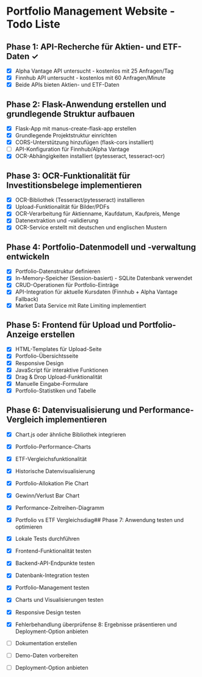 # Portfolio Management Website - Todo Liste

## Phase 1: API-Recherche für Aktien- und ETF-Daten ✓
- [x] Alpha Vantage API untersucht - kostenlos mit 25 Anfragen/Tag
- [x] Finnhub API untersucht - kostenlos mit 60 Anfragen/Minute
- [x] Beide APIs bieten Aktien- und ETF-Daten

## Phase 2: Flask-Anwendung erstellen und grundlegende Struktur aufbauen
- [x] Flask-App mit manus-create-flask-app erstellen
- [x] Grundlegende Projektstruktur einrichten
- [x] CORS-Unterstützung hinzufügen (flask-cors installiert)
- [ ] API-Konfiguration für Finnhub/Alpha Vantage
- [x] OCR-Abhängigkeiten installiert (pytesseract, tesseract-ocr)

## Phase 3: OCR-Funktionalität für Investitionsbelege implementieren
- [x] OCR-Bibliothek (Tesseract/pytesseract) installieren
- [x] Upload-Funktionalität für Bilder/PDFs
- [x] OCR-Verarbeitung für Aktienname, Kaufdatum, Kaufpreis, Menge
- [x] Datenextraktion und -validierung
- [x] OCR-Service erstellt mit deutschen und englischen Mustern

## Phase 4: Portfolio-Datenmodell und -verwaltung entwickeln
- [x] Portfolio-Datenstruktur definieren
- [x] In-Memory-Speicher (Session-basiert) - SQLite Datenbank verwendet
- [x] CRUD-Operationen für Portfolio-Einträge
- [x] API-Integration für aktuelle Kursdaten (Finnhub + Alpha Vantage Fallback)
- [x] Market Data Service mit Rate Limiting implementiert

## Phase 5: Frontend für Upload und Portfolio-Anzeige erstellen
- [x] HTML-Templates für Upload-Seite
- [x] Portfolio-Übersichtsseite
- [x] Responsive Design
- [x] JavaScript für interaktive Funktionen
- [x] Drag & Drop Upload-Funktionalität
- [x] Manuelle Eingabe-Formulare
- [x] Portfolio-Statistiken und Tabelle

## Phase 6: Datenvisualisierung und Performance-Vergleich implementieren
- [x] Chart.js oder ähnliche Bibliothek integrieren
- [x] Portfolio-Performance-Charts
- [x] ETF-Vergleichsfunktionalität
- [x] Historische Datenvisualisierung
- [x] Portfolio-Allokation Pie Chart
- [x] Gewinn/Verlust Bar Chart
- [x] Performance-Zeitreihen-Diagramm
- [x] Portfolio vs ETF Vergleichsdiag## Phase 7: Anwendung testen und optimieren
- [x] Lokale Tests durchführen
- [x] Frontend-Funktionalität testen
- [x] Backend-API-Endpunkte testen
- [x] Datenbank-Integration testen
- [x] Portfolio-Management testen
- [x] Charts und Visualisierungen testen
- [x] Responsive Design testen
- [x] Fehlerbehandlung überprüfense 8: Ergebnisse präsentieren und Deployment-Option anbieten
- [ ] Dokumentation erstellen
- [ ] Demo-Daten vorbereiten
- [ ] Deployment-Option anbieten


